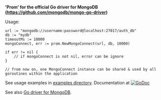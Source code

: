 **'Prom' for the official Go driver for MongoDB (https://github.com/mongodb/mongo-go-driver)**

Usage:

```golang
url := "mongodb://username:password@localhost:27017/auth_db"
db := "mydb"
timeoutMs := 10000
mongoConnect, err := prom.NewMongoConnect(url, db, 10000)

if err != nil {
    // if mongoConnect is not nil, error can be ignore
}

// from now on, one MongoConnect instance can be shared & used by all goroutines within the application
```

See usage examples in [examples directory](examples/). Documentation at [![GoDoc](https://godoc.org/github.com/btnguyen2k/prom?status.svg)](https://godoc.org/github.com/btnguyen2k/prom#MongoConnect)

See also [Go driver for MongoDB](https://godoc.org/go.mongodb.org/mongo-driver/mongo).
